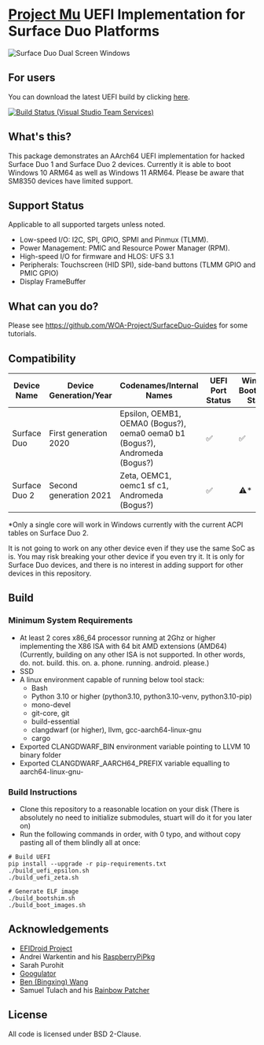 # [Project Mu](https://microsoft.github.io/mu/) UEFI Implementation for Surface Duo Platforms

![Surface Duo Dual Screen Windows](https://user-images.githubusercontent.com/3755345/197420866-d3bb0534-c848-4cc2-a242-04dae48b0f6e.png)

## For users

You can download the latest UEFI build by clicking [here](https://github.com/WOA-Project/SurfaceDuoPkg/releases).

[![Build Status (Visual Studio Team Services)](https://gus33000.visualstudio.com/SurfaceDuoPkg/_apis/build/status/SurfaceDuoPkg%20CI?branchName=main)](https://gus33000.visualstudio.com/SurfaceDuoPkg/_build/latest?definitionId=1&branchName=main)

## What's this?

This package demonstrates an AArch64 UEFI implementation for hacked Surface Duo 1 and Surface Duo 2 devices. Currently it is able to boot Windows 10 ARM64 as well as Windows 11 ARM64. Please be aware that SM8350 devices have limited support.

## Support Status

Applicable to all supported targets unless noted.

- Low-speed I/O: I2C, SPI, GPIO, SPMI and Pinmux (TLMM).
- Power Management: PMIC and Resource Power Manager (RPM).
- High-speed I/O for firmware and HLOS: UFS 3.1
- Peripherals: Touchscreen (HID SPI), side-band buttons (TLMM GPIO and PMIC GPIO)
- Display FrameBuffer

## What can you do?

Please see https://github.com/WOA-Project/SurfaceDuo-Guides for some tutorials.

## Compatibility

| Device Name   | Device Generation/Year | Codenames/Internal Names | UEFI Port Status | Windows Bootability Status |
|---------------|------------------------|--------------------------|------------------|----------------------------|
| Surface Duo   | First generation 2020  | Epsilon, OEMB1, OEMA0 (Bogus?), oema0 oema0 b1 (Bogus?), Andromeda (Bogus?) | ✅ | ✅ |
| Surface Duo 2 | Second generation 2021 | Zeta, OEMC1, oemc1 sf c1, Andromeda (Bogus?) | ✅ | ⚠️* |

*Only a single core will work in Windows currently with the current ACPI tables on Surface Duo 2.

It is not going to work on any other device even if they use the same SoC as is. You may risk breaking your other device if you even try it. It is only for Surface Duo devices, and there is no interest in adding support for other devices in this repository.

## Build

### Minimum System Requirements

- At least 2 cores x86_64 processor running at 2Ghz or higher implementing the X86 ISA with 64 bit AMD extensions (AMD64) (Currently, building on any other ISA is not supported. In other words, do. not. build. this. on. a. phone. running. android. please.)
- SSD
- A linux environment capable of running below tool stack:
  - Bash
  - Python 3.10 or higher (python3.10, python3.10-venv, python3.10-pip)
  - mono-devel
  - git-core, git
  - build-essential
  - clangdwarf (or higher), llvm, gcc-aarch64-linux-gnu
  - cargo
- Exported CLANGDWARF_BIN environment variable pointing to LLVM 10 binary folder
- Exported CLANGDWARF_AARCH64_PREFIX variable equalling to aarch64-linux-gnu-

### Build Instructions

- Clone this repository to a reasonable location on your disk (There is absolutely no need to initialize submodules, stuart will do it for you later on)
- Run the following commands in order, with 0 typo, and without copy pasting all of them blindly all at once:

```
# Build UEFI
pip install --upgrade -r pip-requirements.txt
./build_uefi_epsilon.sh
./build_uefi_zeta.sh

# Generate ELF image
./build_bootshim.sh
./build_boot_images.sh
```

## Acknowledgements

- [EFIDroid Project](http://efidroid.org)
- Andrei Warkentin and his [RaspberryPiPkg](https://github.com/andreiw/RaspberryPiPkg)
- Sarah Purohit
- [Googulator](https://github.com/Googulator/)
- [Ben (Bingxing) Wang](https://github.com/imbushuo/)
- Samuel Tulach and his [Rainbow Patcher](https://github.com/SamuelTulach/rainbow)

## License

All code is licensed under BSD 2-Clause.
